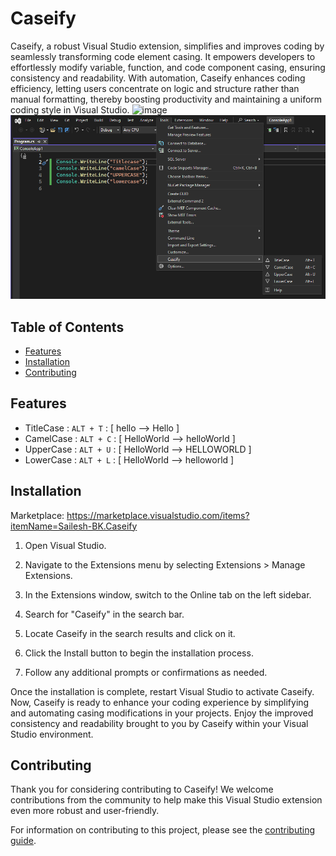 # Caseify

Caseify, a robust Visual Studio extension, simplifies and improves coding by seamlessly transforming code element casing. It empowers developers to effortlessly modify variable, function, and code component casing, ensuring consistency and readability. With automation, Caseify enhances coding efficiency, letting users concentrate on logic and structure rather than manual formatting, thereby boosting productivity and maintaining a uniform coding style in Visual Studio.
![image](https://github.com/user-attachments/assets/6aa15704-518d-4bda-a0e1-d9b8432c0da2)
<img src="./Resources/Usage.png"/>

## Table of Contents

- [Features](#features)
- [Installation](#installation)
- [Contributing](#contributing)

## Features

- TitleCase : ``` ALT + T ``` :  [ hello --> Hello ]
- CamelCase : ``` ALT + C ``` :  [ HelloWorld --> helloWorld ]
- UpperCase : ``` ALT + U ``` :   [ HelloWorld --> HELLOWORLD ]
- LowerCase : ``` ALT + L ``` :   [ HelloWorld --> helloworld ]


## Installation

Marketplace: https://marketplace.visualstudio.com/items?itemName=Sailesh-BK.Caseify
1) Open Visual Studio.

2) Navigate to the Extensions menu by selecting Extensions > Manage Extensions.

3) In the Extensions window, switch to the Online tab on the left sidebar.

4) Search for "Caseify" in the search bar.

5) Locate Caseify in the search results and click on it.

6) Click the Install button to begin the installation process.

7) Follow any additional prompts or confirmations as needed.

Once the installation is complete, restart Visual Studio to activate Caseify.
Now, Caseify is ready to enhance your coding experience by simplifying and automating casing modifications in your projects. Enjoy the improved consistency and readability brought to you by Caseify within your Visual Studio environment.


## Contributing
Thank you for considering contributing to Caseify! We welcome contributions from the community to help make this Visual Studio extension even more robust and user-friendly.

For information on contributing to this project, please see the [contributing guide](.github/CONTRIBUTING.md).
